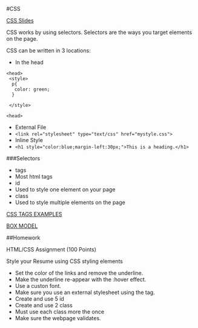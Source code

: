 #CSS

 

[CSS Slides]()

 

CSS works by using selectors. Selectors are the ways you target elements on the page.

CSS can be written in 3 locations:

* In the head
```
<head>
 <style>
  p{
   color: green;
  }

 </style>

<head>
```
* External File
 * ```<link rel="stylesheet" type="text/css" href="mystyle.css">```
* Inline Style
 * ```<h1 style="color:blue;margin-left:30px;">This is a heading.</h1>```

###Selectors
* tags
 * Most html tags
* id
 * Used to style one element on your page
* class
 * Used to style multiple elements on the page

[CSS TAGS EXAMPLES](https://github.com/zevenrodriguez/CIM111/blob/master/week5/examples/cssIntro.html)

[BOX MODEL](https://github.com/zevenrodriguez/CIM111/blob/master/week5/examples/boxmodel.html)

##Homework

HTML/CSS Assignment (100 Points)

Style your Resume using CSS styling elements
* Set the color of the links and remove the underline.
* Make the underline re-appear with the :hover effect.
* Use a custon font.
* Make sure you use an external stylesheet using the <link> tag.
* Create and use 5 id
* Create and use 2 class
 * Must use each class more the once
* Make sure the webpage validates.






